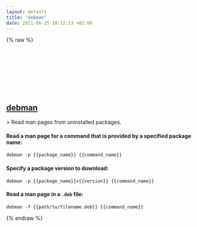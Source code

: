 ```yaml
---
layout: default
title: "debman"
date: 2021-06-25 18:12:13 +02:00
---
```

{% raw %}
<h2 id="debman">
  <a href="/en/linux/debman.html">debman</a> <a href="#debman"><svg class="icon">
    <use href="/assets/images/unicode_sprite.svg#link" />
  </svg></a>
</h2>
> Read man pages from uninstalled packages.

#### Read a man page for a command that is provided by a specified package name:
```shell
debman -p {{package_name}} {{command_name}}
```
#### Specify a package version to download:
```shell
debman -p {{package_name}}={{version}} {{command_name}}
```
#### Read a man page in a `.deb` file:
```shell
debman -f {{path/to/filename.deb}} {{command_name}}
```
{% endraw %}